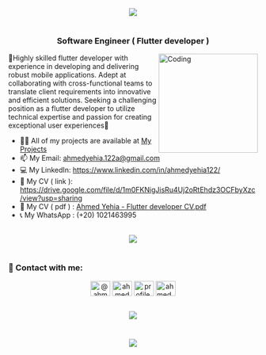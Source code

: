 
 <div align="center">
    <img src="https://readme-typing-svg.herokuapp.com/?font=Righteous&size=35&center=true&vCenter=true&width=500&height=70&duration=4000&lines=Hi+There!+👋;+I'm+AhmedYehia!+😎;" />
</div>

<br>
 
<h3 align="center">Software Engineer ( Flutter developer )</h3>
 <img src ="https://img.etimg.com/thumb/width-1200,height-1200,imgsize-638053,resizemode-75,msid-84146083/prime/technology-and-startups/booting-up-developer-economy-how-tech-startups-are-helping-coders-build-and-test-software-faster.jpg" align="right" alt="Coding" width="200" >
🌸Highly skilled flutter developer with experience in developing and delivering robust mobile applications. Adept at collaborating with cross-functional teams to translate client requirements into innovative and efficient solutions. Seeking a challenging position as a flutter developer to utilize technical expertise and passion for creating exceptional user experiences🌸

<br>

 
 
- 👨‍💻 All of my projects are available at [My Projects](https://github.com/Ahmedyehia122?tab=repositories)
- 📫 My Email: ahmedyehia.122a@gmail.com  
- 💻 My LinkedIn: https://www.linkedin.com/in/ahmedyehia122/
- 📄 My CV ( link ): https://drive.google.com/file/d/1m0FKNigJisRu4Uj2oRtEhdz3OCFbyXzc/view?usp=sharing
- 📄 My CV ( pdf ) : [Ahmed Yehia - Flutter developer CV.pdf](https://github.com/Ahmedyehia122/Ahmedyehia122/files/13928050/Ahmed.Yehia.-.Flutter.developer.CV.pdf)
- 📞 My WhatsApp : (+20) 1021463995
  
  
<br>
<div align="center">
    <img src="https://user-images.githubusercontent.com/73097560/115834477-dbab4500-a447-11eb-908a-139a6edaec5c.gif" />
</div>
<br>

<h3 align="left">🤝 Contact with me:</h3>

 
 
<p align="center">
<a href="https://twitter.com/@ahmedyehia122a" target="blank"><img align="center" src="https://raw.githubusercontent.com/rahuldkjain/github-profile-readme-generator/master/src/images/icons/Social/twitter.svg" alt="@ahmedyehia122a" height="30" width="40" /></a>
<a href="https://linkedin.com/in/ahmedyehia122/" target="blank"><img align="center" src="https://raw.githubusercontent.com/rahuldkjain/github-profile-readme-generator/master/src/images/icons/Social/linked-in-alt.svg" alt="ahmedyehia122/" height="30" width="40" /></a>
<a href="https://fb.com/profile.php?id=100033167761298" target="blank"><img align="center" src="https://raw.githubusercontent.com/rahuldkjain/github-profile-readme-generator/master/src/images/icons/Social/facebook.svg" alt="profile.php?id=100033167761298" height="30" width="40" /></a>
<a href="https://instagram.com/ahmed_yehia111" target="blank"><img align="center" src="https://raw.githubusercontent.com/rahuldkjain/github-profile-readme-generator/master/src/images/icons/Social/instagram.svg" alt="ahmed_yehia111" height="30" width="40" /></a>
</p>
 
<br>
<div align="center">
    <img src="https://user-images.githubusercontent.com/73097560/115834477-dbab4500-a447-11eb-908a-139a6edaec5c.gif" />
</div>
<br>
<h3 align="center">
    <img src="https://readme-typing-svg.herokuapp.com/?font=Righteous&size=25&center=true&vCenter=true&width=500&height=70&duration=4000&lines=Thanks+for+visiting!+❤️;+Shoot+me+a+message+on+Linkedin!;I'm+always+down+to+collab">
</h3>


 

 

 
 

<!---
Ahmedyehia122/Ahmedyehia122 is a ✨ special ✨ repository because its `README.md` (this file) appears on your GitHub profile.
You can click the Preview link to take a look at your changes.
--->
